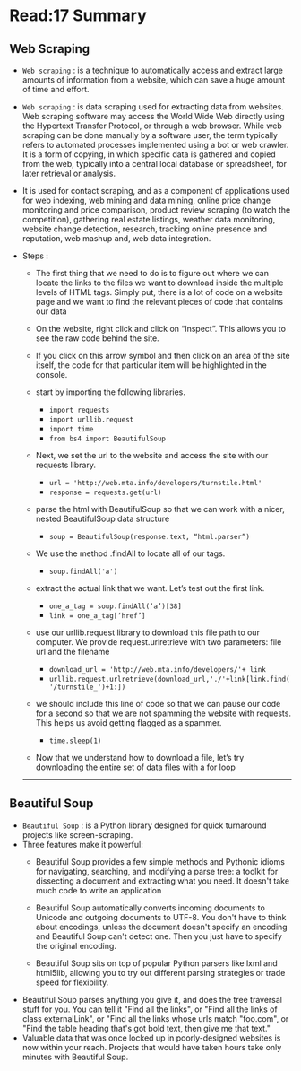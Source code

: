 # Read:17 Summary
## Web Scraping
* `Web scraping` : is a technique to automatically access and extract large amounts of information from a website, which can save a huge amount of time and effort.
* `Web scraping` : is data scraping used for extracting data from websites. Web scraping software may access the World Wide Web directly using the Hypertext Transfer Protocol, or through a web browser. While web scraping can be done manually by a software user, the term typically refers to automated processes implemented using a bot or web 
crawler. It is a form of copying, in which specific data is gathered and copied from the web, typically into a central local database or spreadsheet, for 
later retrieval or analysis.
* It is used for contact scraping, and as a component of applications used for web indexing, web mining and data mining, online price change monitoring and price 
comparison, product review scraping (to watch the competition), gathering real estate listings, weather data monitoring, website change detection, research, 
tracking online presence and reputation, web mashup and, web data integration.

* Steps :
  * The first thing that we need to do is to figure out where we can locate the links to the files we want to download inside the multiple levels of HTML tags. Simply put,
  there is a lot of code on a website page and we want to find the relevant pieces of code that contains our data
  * On the website, right click and click on “Inspect”. This allows you to see the raw code behind the site.

  * If you click on this arrow symbol and then click on an area of the site itself, the code for that particular item will be highlighted in the console.
  * start by importing the following libraries.
    * `import requests`
    * `import urllib.request`
    * `import time`
    * `from bs4 import BeautifulSoup`
  * Next, we set the url to the website and access the site with our requests library.
    * `url = 'http://web.mta.info/developers/turnstile.html'`
    * `response = requests.get(url)`
  * parse the html with BeautifulSoup so that we can work with a nicer, nested BeautifulSoup data structure
    * `soup = BeautifulSoup(response.text, “html.parser”)`

  * We use the method .findAll to locate all of our <a> tags.
    * `soup.findAll('a')`


  * extract the actual link that we want. Let’s test out the first link.
    * `one_a_tag = soup.findAll(‘a’)[38]`
    * `link = one_a_tag[‘href’]`
  * use our urllib.request library to download this file path to our computer. We provide request.urlretrieve with two parameters: file url and the filename
    * `download_url = 'http://web.mta.info/developers/'+ link`
    * `urllib.request.urlretrieve(download_url,'./'+link[link.find('/turnstile_')+1:])`
  * we should include this line of code so that we can pause our code for a second so that we are not spamming the website with requests.
  This helps us avoid getting flagged as a spammer.
    * `time.sleep(1)`

  * Now that we understand how to download a file, let’s try downloading the entire set of data files with a for loop
  -----------------------------------------------------------------------------------------------------------------------------------------------------
## Beautiful Soup
* `Beautiful Soup` : is a Python library designed for quick turnaround projects like screen-scraping. 
* Three features make it powerful:
  * Beautiful Soup provides a few simple methods and Pythonic idioms for navigating, searching, and modifying a parse tree: a toolkit for dissecting 
  a document and extracting what you need. It doesn't take much code to write an application

  * Beautiful Soup automatically converts incoming documents to Unicode and outgoing documents to UTF-8. You don't have to think about encodings, 
  unless the document doesn't specify an encoding and Beautiful Soup can't detect one. Then you just have to specify the original encoding.

  * Beautiful Soup sits on top of popular Python parsers like lxml and html5lib, allowing you to try out different parsing strategies or
  trade speed for flexibility.
* Beautiful Soup parses anything you give it, and does the tree traversal stuff for you. You can tell it "Find all the links", or "Find all the
links of class externalLink", or "Find all the links whose urls match "foo.com", or "Find the table heading that's got bold text, then give me that text."
* Valuable data that was once locked up in poorly-designed websites is now within your reach. Projects that would have taken hours take only minutes with Beautiful Soup.






  
  
  
